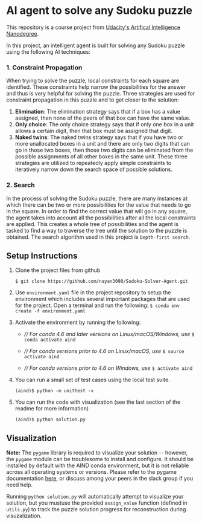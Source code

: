 # AI agent to solve any Sudoku puzzle

This repository is a course project from [Udacity's Artifical Intelligence Nanodegree](https://www.udacity.com/course/ai-artificial-intelligence-nanodegree--nd898).

In this project, an intelligent agent is built for solving any Sudoku puzzle using the following AI techniques:

### 1. Constraint Propagation
When trying to solve the puzzle, local constraints for each square are identified. These constraints help narrow the possibilities for the answer and thus is very helpful for solving the puzzle. Three strategies are used for constraint propagation in this puzzle and to get closer to the solution:
1. **Elimination**: The elimination strategy says that if a box has a value assigned, then none of the peers of that box can have the same value.
2. **Only choice**: The only choice strategy says that if only one box in a unit allows a certain digit, then that box must be assigned that digit.
3. **Naked twins**: The naked twins strategy says that if you have two or more unallocated boxes in a unit and there are only two digits that can go in those two boxes, then those two digits can be eliminated from the possible assignments of all other boxes in the same unit.
These three strategies are utilized to repeatedly apply simple constraints to iteratively narrow down the search space of possible solutions.

### 2. Search
In the process of solving the Sudoku puzzle, there are many instances at which there can be two or more possibilities for the value that needs to go in the square. In order to find the correct value that will go in any square, the agent takes into account all the possibilities after all the local constraints are applied. This creates a whole tree of possibilities and the agent is tasked to find a way to traverse the tree until the solution to the puzzle is obtained. The search algorithm used in this project is `Depth-first search`.


## Setup Instructions

1. Clone the project files from github

    `$ git clone https://github.com/nayan3090/Sudoku-Solver-Agent.git`


2. Use `environment.yaml` file in the project repository to setup the environment which includes several important packages that are used for the project. Open a terminal and run the following:
    `$ conda env create -f environment.yaml`


3. Activate the environment by running the following:
    
    * *// For  conda 4.6 and later versions on Linux/macOS/Windows, use*
    `$ conda activate aind`

    * *// For conda versions prior to 4.6 on Linux/macOS, use*
    `$ source activate aind`
    
    * *// For conda versions prior to 4.6 on Windows, use* 
    `$ activate aind`


4. You can run a small set of test cases using the local test suite. 

    `(aind)$ python -m unittest -v`


5. You can run the code with visualization (see the last section of the readme for more information)

    `(aind)$ python solution.py`


## Visualization

**Note:** The `pygame` library is required to visualize your solution -- however, the `pygame` module can be troublesome to install and configure. It should be installed by default with the AIND conda environment, but it is not reliable across all operating systems or versions. Please refer to the pygame documentation [here](http://www.pygame.org/download.shtml), or discuss among your peers in the slack group if you need help.

Running `python solution.py` will automatically attempt to visualize your solution, but you mustuse the provided `assign_value` function (defined in `utils.py`) to track the puzzle solution progress for reconstruction during visuzalization.
